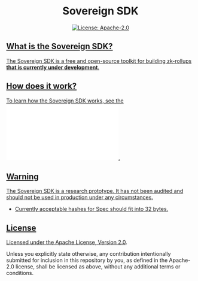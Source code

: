 <div align="center">
  <h1> Sovereign SDK </h1>
</div>

<div align="center">
  <a href="https://github.com/Sovereign-Labs/sovereign/blob/main/LICENSE">
    <img alt="License: Apache-2.0" src="https://img.shields.io/github/license/Sovereign-Labs/sovereign-sdk.svg" />
</div>

## What is the Sovereign SDK?

The Sovereign SDK is a free and open-source toolkit for building zk-rollups **that is currently under development**.

## How does it work?

To learn how the Sovereign SDK works, see the ![Sovereign SDK Overview](./specs/overview.md).

## Warning

The Sovereign SDK is a research prototype. It has not been audited and should not be used in production under any
circumstances.

* Currently acceptable hashes for Spec should fit into 32 bytes.

## License

Licensed under the [Apache License, Version 2.0](../LICENSE).

Unless you explicitly state otherwise, any contribution intentionally submitted
for inclusion in this repository by you, as defined in the Apache-2.0 license, shall be
licensed as above, without any additional terms or conditions.
